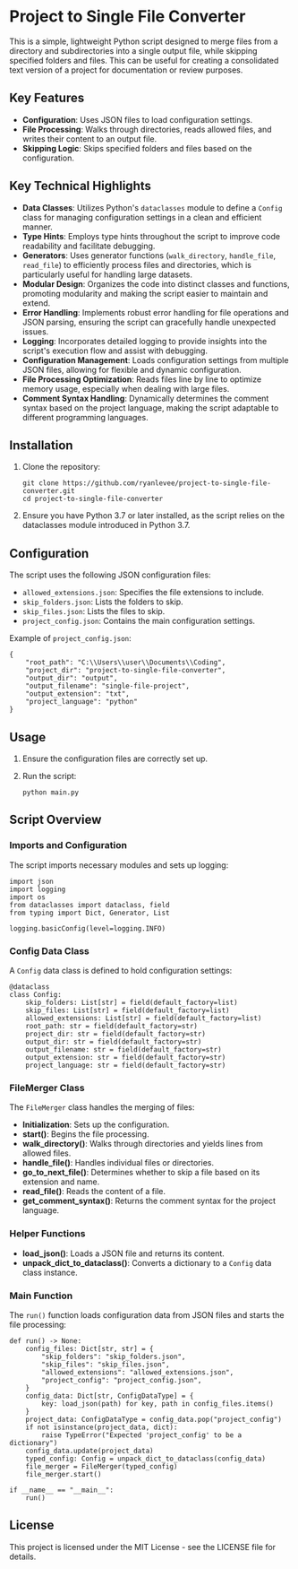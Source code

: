 Project to Single File Converter
======================

This is a simple, lightweight Python script designed to merge files from a directory and subdirectories into a single output file, while skipping specified folders and files. This can be useful for creating a consolidated text version of a project for documentation or review purposes.

Key Features
--------

*   **Configuration**: Uses JSON files to load configuration settings.
*   **File Processing**: Walks through directories, reads allowed files, and writes their content to an output file.
*   **Skipping Logic**: Skips specified folders and files based on the configuration.

Key Technical Highlights
--------------------------

*   **Data Classes**: Utilizes Python's `dataclasses` module to define a `Config` class for managing configuration settings in a clean and efficient manner.
*   **Type Hints**: Employs type hints throughout the script to improve code readability and facilitate debugging.
*   **Generators**: Uses generator functions (`walk_directory`, `handle_file`, `read_file`) to efficiently process files and directories, which is particularly useful for handling large datasets.
*   **Modular Design**: Organizes the code into distinct classes and functions, promoting modularity and making the script easier to maintain and extend.
*   **Error Handling**: Implements robust error handling for file operations and JSON parsing, ensuring the script can gracefully handle unexpected issues.
*   **Logging**: Incorporates detailed logging to provide insights into the script's execution flow and assist with debugging.
*   **Configuration Management**: Loads configuration settings from multiple JSON files, allowing for flexible and dynamic configuration.
*   **File Processing Optimization**: Reads files line by line to optimize memory usage, especially when dealing with large files.
*   **Comment Syntax Handling**: Dynamically determines the comment syntax based on the project language, making the script adaptable to different programming languages.

Installation
------------

1.  Clone the repository:
    
        git clone https://github.com/ryanlevee/project-to-single-file-converter.git
        cd project-to-single-file-converter
        
    
2.  Ensure you have Python 3.7 or later installed, as the script relies on the dataclasses module introduced in Python 3.7.


Configuration
-------------

The script uses the following JSON configuration files:

*   `allowed_extensions.json`: Specifies the file extensions to include.
*   `skip_folders.json`: Lists the folders to skip.
*   `skip_files.json`: Lists the files to skip.
*   `project_config.json`: Contains the main configuration settings.

Example of `project_config.json`:
    
    {
        "root_path": "C:\\Users\\user\\Documents\\Coding",
        "project_dir": "project-to-single-file-converter",
        "output_dir": "output",
        "output_filename": "single-file-project",
        "output_extension": "txt",
        "project_language": "python"
    }
    

Usage
-----

1.  Ensure the configuration files are correctly set up.
2.  Run the script:
    
        python main.py
        

Script Overview
---------------

### Imports and Configuration

The script imports necessary modules and sets up logging:

    import json
    import logging
    import os
    from dataclasses import dataclass, field
    from typing import Dict, Generator, List
    
    logging.basicConfig(level=logging.INFO)
    

### Config Data Class

A `Config` data class is defined to hold configuration settings:

    @dataclass
    class Config:
        skip_folders: List[str] = field(default_factory=list)
        skip_files: List[str] = field(default_factory=list)
        allowed_extensions: List[str] = field(default_factory=list)
        root_path: str = field(default_factory=str)
        project_dir: str = field(default_factory=str)
        output_dir: str = field(default_factory=str)
        output_filename: str = field(default_factory=str)
        output_extension: str = field(default_factory=str)
        project_language: str = field(default_factory=str)
    

### FileMerger Class

The `FileMerger` class handles the merging of files:

*   **Initialization**: Sets up the configuration.
*   **start()**: Begins the file processing.
*   **walk\_directory()**: Walks through directories and yields lines from allowed files.
*   **handle\_file()**: Handles individual files or directories.
*   **go\_to\_next\_file()**: Determines whether to skip a file based on its extension and name.
*   **read\_file()**: Reads the content of a file.
*   **get\_comment\_syntax()**: Returns the comment syntax for the project language.

### Helper Functions

*   **load\_json()**: Loads a JSON file and returns its content.
*   **unpack\_dict\_to\_dataclass()**: Converts a dictionary to a `Config` data class instance.

### Main Function

The `run()` function loads configuration data from JSON files and starts the file processing:

    def run() -> None:
        config_files: Dict[str, str] = {
            "skip_folders": "skip_folders.json",
            "skip_files": "skip_files.json",
            "allowed_extensions": "allowed_extensions.json",
            "project_config": "project_config.json",
        }
        config_data: Dict[str, ConfigDataType] = {
            key: load_json(path) for key, path in config_files.items()
        }
        project_data: ConfigDataType = config_data.pop("project_config")
        if not isinstance(project_data, dict):
            raise TypeError("Expected 'project_config' to be a dictionary")
        config_data.update(project_data)
        typed_config: Config = unpack_dict_to_dataclass(config_data)
        file_merger = FileMerger(typed_config)
        file_merger.start()
    
    if __name__ == "__main__":
        run()
    

License
-------

This project is licensed under the MIT License - see the LICENSE file for details.
